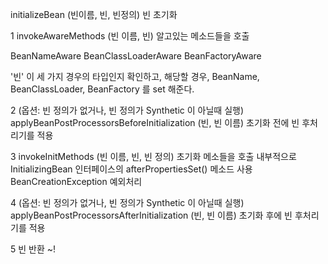 initializeBean (빈이름, 빈, 빈정의)
빈 초기화

1
invokeAwareMethods (빈 이름, 빈)
알고있는 메소드들을 호출

BeanNameAware 
BeanClassLoaderAware
BeanFactoryAware

'빈' 이 세 가지 경우의 타입인지 확인하고, 
해당할 경우, BeanName, BeanClassLoader, BeanFactory 를 set 해준다.


2 (옵션: 빈 정의가 없거나, 빈 정의가 Synthetic 이 아닐때 실행)
applyBeanPostProcessorsBeforeInitialization (빈, 빈 이름)
초기화 전에 빈 후처리기를 적용

3
invokeInitMethods (빈 이름, 빈, 빈 정의)
초기화 메소들을 호출
내부적으로 InitializingBean 인터페이스의 afterPropertiesSet() 메소드 사용
BeanCreationException 예외처리

4 (옵션: 빈 정의가 없거나, 빈 정의가 Synthetic 이 아닐때 실행)
applyBeanPostProcessorsAfterInitialization (빈, 빈 이름)
초기화 후에 빈 후처리기를 적용

5
빈 반환 ~!


